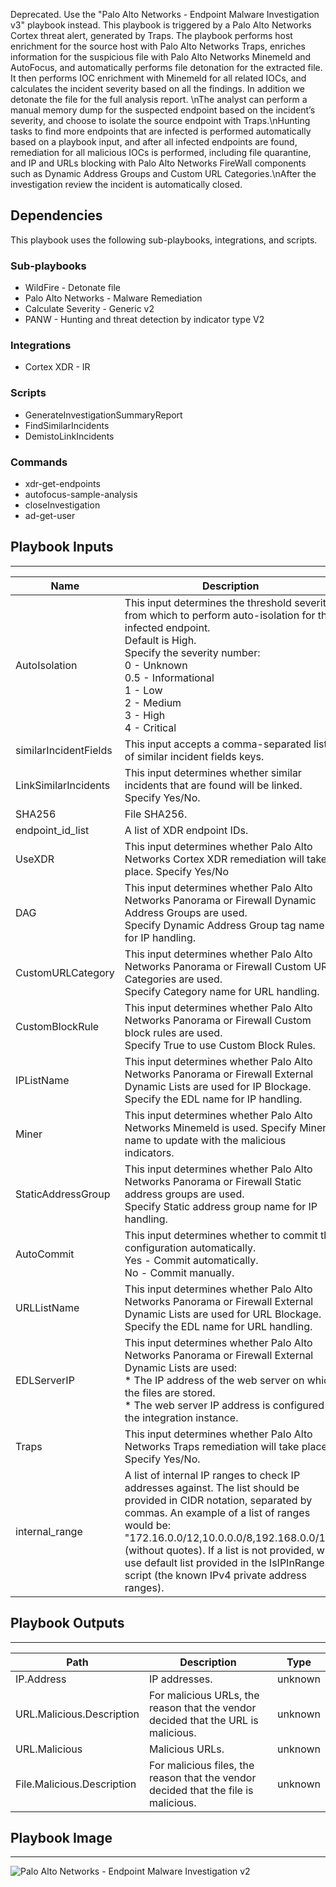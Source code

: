 Deprecated. Use the "Palo Alto Networks - Endpoint Malware Investigation v3" playbook instead. This playbook is triggered by a Palo Alto Networks Cortex threat alert, generated by Traps.  The playbook performs host enrichment for the source host with Palo Alto Networks Traps, enriches information for the suspicious file with Palo Alto Networks Minemeld and AutoFocus, and automatically performs file detonation for the extracted file. It then performs IOC enrichment with Minemeld for all related IOCs, and calculates the incident severity based on all the findings. In addition we detonate the file for the full analysis report. \nThe analyst can perform a manual memory dump for the suspected endpoint based on the incident’s severity, and choose to isolate the source endpoint with Traps.\nHunting tasks to find more endpoints that are infected is performed automatically based on a playbook input, and after all infected endpoints are found, remediation for all malicious IOCs is performed, including file quarantine, and IP and URLs blocking with Palo Alto Networks FireWall components such as Dynamic Address Groups and Custom URL Categories.\nAfter the investigation review the incident is automatically closed.

## Dependencies
This playbook uses the following sub-playbooks, integrations, and scripts.

### Sub-playbooks
* WildFire - Detonate file
* Palo Alto Networks - Malware Remediation
* Calculate Severity - Generic v2
* PANW - Hunting and threat detection by indicator type V2

### Integrations
* Cortex XDR - IR

### Scripts
* GenerateInvestigationSummaryReport
* FindSimilarIncidents
* DemistoLinkIncidents

### Commands
* xdr-get-endpoints
* autofocus-sample-analysis
* closeInvestigation
* ad-get-user

## Playbook Inputs
---

| **Name** | **Description** | **Default Value** | **Required** |
| --- | --- | --- | --- |
| AutoIsolation | This input determines the threshold severity from which to perform auto-isolation for the infected endpoint.<br/>Default is High.<br/>Specify the severity number:<br/>0 - Unknown<br/>0.5 - Informational<br/>1 - Low<br/>2 - Medium<br/>3 - High<br/>4 - Critical | 3 | Optional |
| similarIncidentFields | This input accepts a comma-separated list of similar incident fields keys. |  | Optional |
| LinkSimilarIncidents | This input determines whether similar incidents that are found will be linked. Specify Yes/No. |  | Optional |
| SHA256 | File SHA256. | incident.sha256 | Optional |
| endpoint_id_list | A list of XDR endpoint IDs. |  | Optional |
| UseXDR | This input determines whether Palo Alto Networks Cortex XDR remediation will take place. Specify Yes/No | Yes | Optional |
| DAG | This input determines whether Palo Alto Networks Panorama or Firewall Dynamic Address Groups are used.<br/>Specify Dynamic Address Group tag name for IP handling. |  | Optional |
| CustomURLCategory | This input determines whether Palo Alto Networks Panorama or Firewall Custom URL Categories are used.<br/>Specify Category name for URL handling. |  | Optional |
| CustomBlockRule | This input determines whether Palo Alto Networks Panorama or Firewall Custom block rules are used.<br/>Specify True to use Custom Block Rules. |  | Optional |
| IPListName | This input determines whether Palo Alto Networks Panorama or Firewall External Dynamic Lists are used for IP Blockage.<br/>Specify the EDL name for IP handling. |  | Optional |
| Miner | This input determines whether Palo Alto Networks Minemeld is used. Specify Miner name to update with the malicious indicators. |  | Optional |
| StaticAddressGroup | This input determines whether Palo Alto Networks Panorama or Firewall Static address groups are used.<br/>Specify Static address group name for IP handling. |  | Optional |
| AutoCommit | This input determines whether to commit the configuration automatically.<br/>Yes - Commit automatically.<br/>No - Commit manually. | No | Optional |
| URLListName | This input determines whether Palo Alto Networks Panorama or Firewall External Dynamic Lists are used for URL Blockage.<br/>Specify the EDL name for URL handling. |  | Optional |
| EDLServerIP | This input determines whether Palo Alto Networks Panorama or Firewall External Dynamic Lists are used:<br/>\* The IP address of the web server on which the files are stored.<br/>\* The web server IP address is configured in the integration instance. |  | Optional |
| Traps | This input determines whether Palo Alto Networks Traps remediation will take place. Specify Yes/No. | No | Optional |
| internal_range | A list of internal IP ranges to check IP addresses against. The list should be provided in CIDR notation, separated by commas. An example of a list of ranges would be: "172.16.0.0/12,10.0.0.0/8,192.168.0.0/16" \(without quotes\). If a list is not provided, will use default list provided in the IsIPInRanges script \(the known IPv4 private address ranges\). |  | Optional |

## Playbook Outputs
---

| **Path** | **Description** | **Type** |
| --- | --- | --- |
| IP.Address | IP addresses. | unknown |
| URL.Malicious.Description | For malicious URLs, the reason that the vendor decided that the URL is malicious. | unknown |
| URL.Malicious | Malicious URLs. | unknown |
| File.Malicious.Description | For malicious files, the reason that the vendor decided that the file is malicious. | unknown |

## Playbook Image
---
![Palo Alto Networks - Endpoint Malware Investigation v2](../../doc_files/Palo_Alto_Networks_-_Endpoint_Malware_Investigation_v2.png/n)